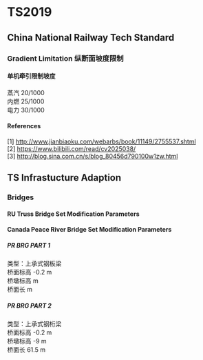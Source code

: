 # TS2019

## China National Railway Tech Standard

### Gradient Limitation 纵断面坡度限制

#### 单机牵引限制坡度  
蒸汽 20/1000  
内燃 25/1000  
电力 30/1000  


#### References
[1] http://www.jianbiaoku.com/webarbs/book/11149/2755537.shtml  
[2] https://www.bilibili.com/read/cv2025038/  
[3] http://blog.sina.com.cn/s/blog_80456d790100w1zw.html






## TS Infrastucture Adaption

### Bridges

#### RU Truss Bridge Set Modification Parameters 


#### Canada Peace River Bridge Set Modification Parameters

##### PR BRG PART 1
类型：上承式钢板梁  
桥面标高 -0.2 m  
桥墩标高  m  
桥面长  m  

##### PR BRG PART 2
类型：上承式钢桁梁  
桥面标高 -0.2 m  
桥墩标高 -9 m  
桥面长 61.5 m  
